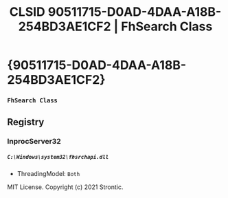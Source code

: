 ﻿---
title: "CLSID 90511715-D0AD-4DAA-A18B-254BD3AE1CF2 | FhSearch Class"
excerpt: What is COM-Object CLSID 90511715-D0AD-4DAA-A18B-254BD3AE1CF2?
---

# {90511715-D0AD-4DAA-A18B-254BD3AE1CF2}

### `FhSearch Class`

## Registry


### InprocServer32

##### `C:\Windows\system32\fhsrchapi.dll`
* ThreadingModel: `Both`

MIT License. Copyright (c) 2021 Strontic.


